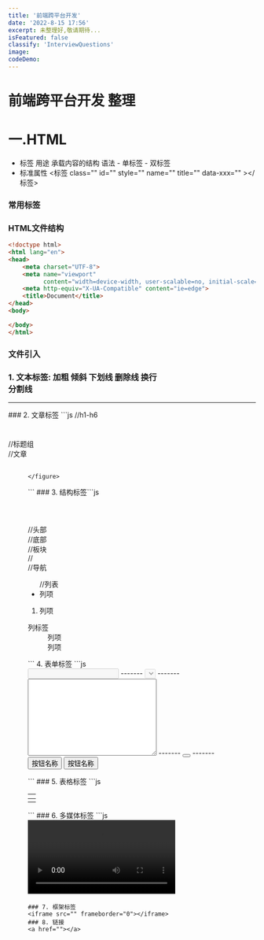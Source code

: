 ```yaml
---
title: '前端跨平台开发'
date: '2022-8-15 17:56'
excerpt: 未整理好,敬请期待...
isFeatured: false
classify: 'InterviewQuestions'
image:
codeDemo:
---
```


# 前端跨平台开发 整理

# 一.HTML 
* 标签 用途 承载内容的结构 语法 - 单标签 - 双标签
* 标准属性
<标签 class="" id="" style="" name="" title="" data-xxx="" ></标签>
### 常用标签
### HTML文件结构
```html
<!doctype html>
<html lang="en">
<head>
    <meta charset="UTF-8">
    <meta name="viewport"
          content="width=device-width, user-scalable=no, initial-scale=1.0, maximum-scale=1.0, minimum-scale=1.0">
    <meta http-equiv="X-UA-Compatible" content="ie=edge">
    <title>Document</title>
</head>
<body>

</body>
</html>
```
### 文件引入
<link rel="stylesheet" href="">
<script></script>

### 1. 文本标签: 加粗 <b></b> 倾斜 <i></i> 下划线 <u></u> 删除线 <s></s> 换行 <br> 分割线
<hr>
### 2. 文章标签
```js //h1-h6
<h1 align="left center right"></h1>
//标题组
<hgroup></hgroup>
//文章
<article>
    <hgroup>
        <h1></h1>
        <h2></h2>
    </hgroup>
</article>
<p>
    <figure>

    </figure>
</p>
```
### 3. 结构标签
​```js
<header></header> //头部
<footer></footer> //底部
<section></section> //板块
<aside></aside> //
<nav></nav> //导航
<ul> //列表
    <li>列项</li>
</ul>
<ol>
    <li>列项</li>
</ol>
<dl>
    <dt>列标签</dt>
    <dd>列项</dd>
    <dd>列项</dd>
</dl>
```
4. 表单标签
```js
<form action="" method="" enctype="" target="">
    <label for=""></label>
    <input type="text" name="" value="" disabled readonly placeholder> -------
    <select name="" id="" value="" disabled readonly aria-placeholder="">
            <option value="" selected></option>
        </select> -------
    <textarea name="" id="" cols="30" rows="10"></textarea> -------
    <button type="reset"></button> -------
    <input type="reset" value="按钮名称">
    <input type="submit" value="按钮名称">
</form>
```
### 5. 表格标签
```js
<table>
    <thead>
        <tr>
            <th colspan="" rowspan=""></th>
        </tr>
    </thead>
    <tbody>
        <tr>
            <td></td>
        </tr>
    </tbody>
</table>
```
### 6. 多媒体标签
```js
<video src=""></video>
<audio src=""></audio>
<img src="" alt="">

```
### 7. 框架标签
<iframe src="" frameborder="0"></iframe>
### 8. 链接
<a href=""></a>